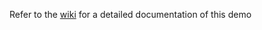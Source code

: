 Refer to the [wiki](https://github.com/jmugicagonz/google-cloud-product-discovery-demo/wiki/Ecommerce-website-prototype) for a detailed documentation of this demo
